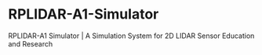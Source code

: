 # RPLIDAR-A1-Simulator
RPLIDAR-A1 Simulator | A Simulation System for 2D LIDAR Sensor Education and Research
